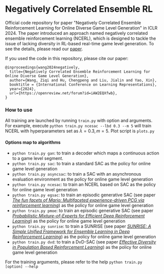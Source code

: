 # Negatively Correlated Ensemble RL
Official code repository for paper "Negatively Correlated Ensemble Reinforcement Learning for Online Diverse Game Level Generation" in ICLR 2024. The paper introduced an approach named negatively correlated ensemble reinforcement learning (NCERL), which is designed to tackle the issue of lacking diversity in RL-based real-time game level generation. To see the details, please read our [paper](https://openreview.net/).

If you used the code in this repository, please cite our paper:
```
@inproceedings{wang2024negatively,
  title={Negatively Correlated Ensemble Reinforcement Learning for Online Diverse Game Level Generation},
  author={Wang, Ziqi and Hu, Chengpeng and Liu, Jialin and Yao, Xin},
  booktitle = {International Conference on Learning Representations},
  year={2024},
  url={https://openreview.net/forum?id=iAW2EQXfwb},
}
```

### How to use

All training are launched by running `train.py` with option and arguments. For example, execute `python train.py ncesac --lbd 0.3 --m 5` will train NCERL with hyperparameters set as $\lambda = 0.3, m=5$.
 Plot script is `plots.py`

#### Options map to algorithms
* `python train.py gan`: to train a decoder which maps a continuous action to a game level segment.
* `python train.py sac`: to train a standard SAC as the policy for online game level generation
* `python train.py asyncsac`: to train a SAC with an asynchronous evaluation environment as the policy for online game level generation
* `python train.py ncesac`: to train an NCERL based on SAC as the policy for online game level generation
* `python train.py egsac`: to train an episodic generative SAC (see paper [*The fun facets of Mario: Multifaceted experience-driven PCG via reinforcement learning*](https://dl.acm.org/doi/abs/10.1145/3555858.3563282?casa_token=AHQWYSj_GyoAAAAA:MhwOltqfijP1NQj-c6NaTQikCnlNwyaMky07gCvTK5ZlSq063ew40awAcqEcw6S5zG9Sq9ZyDsspuaM)) as the policy for online game level generation
* `python train.py pmoe`: to train an episodic generative SAC (see paper [*Probabilistic Mixture-of-Experts for Efficient Deep Reinforcement Learning*](https://arxiv.org/abs/2104.09122)) as the policy for online game level generation
* `python train.py sunrise`: to train a SUNRISE (see paper [*SUNRISE: A Simple Unified Framework for Ensemble Learning in Deep Reinforcement Learning*](https://proceedings.mlr.press/v139/lee21g.html)) as the policy for online game level generation
* `python train.py dvd`: to train a DvD-SAC (see paper [*Effective Diversity in Population Based Reinforcement Learning*](https://proceedings.neurips.cc/paper_files/paper/2020/hash/d1dc3a8270a6f9394f88847d7f0050cf-Abstract.html)) as the policy for online game level generation

For the training arguments, please refer to the help `python train.py [option] --help`